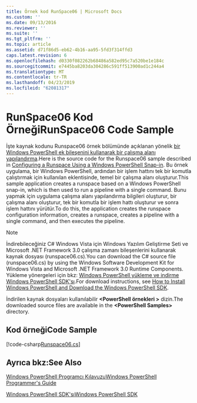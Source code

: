 ```yaml
---
title: Örnek kod RunSpace06 | Microsoft Docs
ms.custom: ''
ms.date: 09/13/2016
ms.reviewer: ''
ms.suite: ''
ms.tgt_pltfrm: ''
ms.topic: article
ms.assetid: d71f86d5-eb62-4b16-aa95-5fd3f314ffd3
caps.latest.revision: 6
ms.openlocfilehash: d0330f082262b68486a582ed95c7a520be1e184c
ms.sourcegitcommit: e7445ba8203da304286c591ff513900ad1c244a4
ms.translationtype: MT
ms.contentlocale: tr-TR
ms.lasthandoff: 04/23/2019
ms.locfileid: "62081317"
---
```

# <a name="runspace06-code-sample"></a><span data-ttu-id="24dbc-102">RunSpace06 Kod Örneği</span><span class="sxs-lookup"><span data-stu-id="24dbc-102">RunSpace06 Code Sample</span></span>

<span data-ttu-id="24dbc-103">İşte kaynak kodunu Runspace06 örnek bölümünde açıklanan yönelik [bir Windows PowerShell ek bileşenini kullanarak bir çalışma alanı yapılandırma](http://msdn.microsoft.com/en-us/a7289ee8-9732-49ee-91c7-d533e9538b83).</span><span class="sxs-lookup"><span data-stu-id="24dbc-103">Here is the source code for the Runspace06 sample described in [Configuring a Runspace Using a Windows PowerShell Snap-in](http://msdn.microsoft.com/en-us/a7289ee8-9732-49ee-91c7-d533e9538b83).</span></span> <span data-ttu-id="24dbc-104">Bu örnek uygulama, bir Windows PowerShell, ardından bir işlem hattını tek bir komutla çalıştırmak için kullanılan eklentisinde, temel bir çalışma alanı oluşturur.</span><span class="sxs-lookup"><span data-stu-id="24dbc-104">This sample application creates a runspace based on a Windows PowerShell snap-in, which is then used to run a pipeline with a single command.</span></span> <span data-ttu-id="24dbc-105">Bunu yapmak için uygulama çalışma alanı yapılandırma bilgileri oluşturur, bir çalışma alanı oluşturur, tek bir komutla bir işlem hattı oluşturur ve sonra işlem hattını yürütür.</span><span class="sxs-lookup"><span data-stu-id="24dbc-105">To do this, the application creates the runspace configuration information, creates a runspace, creates a pipeline with a single command, and then executes the pipeline.</span></span>

> [!NOTE]
> <span data-ttu-id="24dbc-106">İndirebileceğiniz C# Windows Vista için Windows Yazılım Geliştirme Seti ve Microsoft .NET Framework 3.0 çalışma zamanı bileşenlerini kullanarak kaynak dosyası (runspace06.cs).</span><span class="sxs-lookup"><span data-stu-id="24dbc-106">You can download the C# source file (runspace06.cs) by using the Windows Software Development Kit for Windows Vista and Microsoft .NET Framework 3.0 Runtime Components.</span></span> <span data-ttu-id="24dbc-107">Yükleme yönergeleri için bkz: [Windows PowerShell yükleme ve indirme Windows PowerShell SDK'sı](/powershell/developer/installing-the-windows-powershell-sdk).</span><span class="sxs-lookup"><span data-stu-id="24dbc-107">For download instructions, see [How to Install Windows PowerShell and Download the Windows PowerShell SDK](/powershell/developer/installing-the-windows-powershell-sdk).</span></span>
>
> <span data-ttu-id="24dbc-108">İndirilen kaynak dosyaları kullanılabilir  **\<PowerShell örnekleri >** dizin.</span><span class="sxs-lookup"><span data-stu-id="24dbc-108">The downloaded source files are available in the **\<PowerShell Samples>** directory.</span></span>

## <a name="code-sample"></a><span data-ttu-id="24dbc-109">Kod örneği</span><span class="sxs-lookup"><span data-stu-id="24dbc-109">Code Sample</span></span>

[!code-csharp[Runspace06.cs](../../powershell-sdk-samples/SDK-2.0/csharp/Runspace06/Runspace06.cs#L11-L85 "Runspace06.cs")]

## <a name="see-also"></a><span data-ttu-id="24dbc-110">Ayrıca bkz:</span><span class="sxs-lookup"><span data-stu-id="24dbc-110">See Also</span></span>

[<span data-ttu-id="24dbc-111">Windows PowerShell Programcı Kılavuzu</span><span class="sxs-lookup"><span data-stu-id="24dbc-111">Windows PowerShell Programmer's Guide</span></span>](./windows-powershell-programmer-s-guide.md)

[<span data-ttu-id="24dbc-112">Windows PowerShell SDK'sı</span><span class="sxs-lookup"><span data-stu-id="24dbc-112">Windows PowerShell SDK</span></span>](../windows-powershell-reference.md)